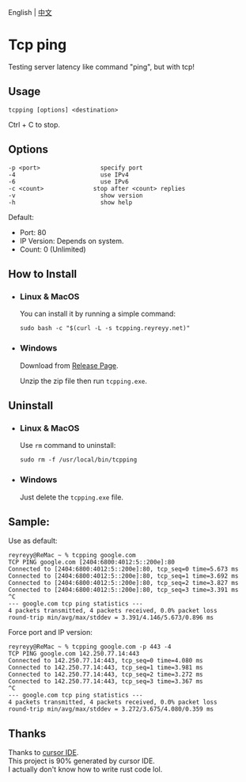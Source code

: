 English | [中文](https://github.com/ReyReyy/tcpping/blob/master/README_CN.md)

# Tcp ping

Testing server latency like command "ping", but with tcp!

## Usage

```
tcpping [options] <destination>
```

Ctrl + C to stop.

## Options

```
-p <port>		          specify port
-4			              use IPv4
-6			              use IPv6
-c <count>		        stop after <count> replies
-v			              show version
-h			              show help
```

Default:

- Port: 80
- IP Version: Depends on system.
- Count: 0 (Unlimited)

## How to Install

- ### Linux & MacOS

  You can install it by running a simple command:

  ```
  sudo bash -c "$(curl -L -s tcpping.reyreyy.net)"
  ```

- ### Windows

  Download from [Release Page](https://github.com/ReyReyy/tcpping/releases).

  Unzip the zip file then run `tcpping.exe`.

## Uninstall

- ### Linux & MacOS

  Use `rm` command to uninstall:

  ```
  sudo rm -f /usr/local/bin/tcpping
  ```

- ### Windows

  Just delete the `tcpping.exe` file.

## Sample:

Use as default:

```
reyreyy@ReMac ~ % tcpping google.com
TCP PING google.com [2404:6800:4012:5::200e]:80
Connected to [2404:6800:4012:5::200e]:80, tcp_seq=0 time=5.673 ms
Connected to [2404:6800:4012:5::200e]:80, tcp_seq=1 time=3.692 ms
Connected to [2404:6800:4012:5::200e]:80, tcp_seq=2 time=3.827 ms
Connected to [2404:6800:4012:5::200e]:80, tcp_seq=3 time=3.391 ms
^C
--- google.com tcp ping statistics ---
4 packets transmitted, 4 packets received, 0.0% packet loss
round-trip min/avg/max/stddev = 3.391/4.146/5.673/0.896 ms
```

Force port and IP version:

```
reyreyy@ReMac ~ % tcpping google.com -p 443 -4
TCP PING google.com 142.250.77.14:443
Connected to 142.250.77.14:443, tcp_seq=0 time=4.080 ms
Connected to 142.250.77.14:443, tcp_seq=1 time=3.981 ms
Connected to 142.250.77.14:443, tcp_seq=2 time=3.272 ms
Connected to 142.250.77.14:443, tcp_seq=3 time=3.367 ms
^C
--- google.com tcp ping statistics ---
4 packets transmitted, 4 packets received, 0.0% packet loss
round-trip min/avg/max/stddev = 3.272/3.675/4.080/0.359 ms
```

## Thanks

Thanks to [cursor IDE](https://www.cursor.com/). <br>
This project is 90% generated by cursor IDE. <br>
I actually don't know how to write rust code lol. <br>
